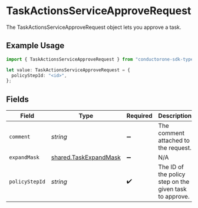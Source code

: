 # TaskActionsServiceApproveRequest

The TaskActionsServiceApproveRequest object lets you approve a task.

## Example Usage

```typescript
import { TaskActionsServiceApproveRequest } from "conductorone-sdk-typescript/sdk/models/shared";

let value: TaskActionsServiceApproveRequest = {
  policyStepId: "<id>",
};
```

## Fields

| Field                                                                 | Type                                                                  | Required                                                              | Description                                                           |
| --------------------------------------------------------------------- | --------------------------------------------------------------------- | --------------------------------------------------------------------- | --------------------------------------------------------------------- |
| `comment`                                                             | *string*                                                              | :heavy_minus_sign:                                                    | The comment attached to the request.                                  |
| `expandMask`                                                          | [shared.TaskExpandMask](../../../sdk/models/shared/taskexpandmask.md) | :heavy_minus_sign:                                                    | N/A                                                                   |
| `policyStepId`                                                        | *string*                                                              | :heavy_check_mark:                                                    | The ID of the policy step on the given task to approve.               |